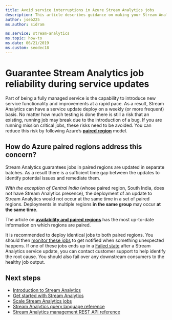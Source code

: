 ```yaml
---
title: Avoid service interruptions in Azure Stream Analytics jobs
description: This article describes guidance on making your Stream Analytics jobs upgrade resilient.
author: jseb225
ms.author: sidram

ms.service: stream-analytics
ms.topic: how-to
ms.date: 06/21/2019
ms.custom: seodec18
---
```


# Guarantee Stream Analytics job reliability during service updates

Part of being a fully managed service is the capability to introduce new service functionality and improvements at a rapid pace. As a result, Stream Analytics can have a service update deploy on a weekly (or more frequent) basis. No matter how much testing is done there is still a risk that an existing, running job may break due to the introduction of a bug. If you are running mission critical jobs, these risks need to be avoided. You can reduce this risk by following Azure’s **[paired region](../availability-zones/cross-region-replication-azure.md)** model. 

## How do Azure paired regions address this concern?

Stream Analytics guarantees jobs in paired regions are updated in separate batches. As a result there is a sufficient time gap between the updates to identify potential issues and remediate them.

_With the exception of Central India_ (whose paired region, South India, does not have Stream Analytics presence), the deployment of an update to Stream Analytics would not occur at the same time in a set of paired regions. Deployments in multiple regions **in the same group** may occur **at the same time**.

The article on **[availability and paired regions](../availability-zones/cross-region-replication-azure.md)** has the most up-to-date information on which regions are paired.

It is recommended to deploy identical jobs to both paired regions. You should then [monitor these jobs](./stream-analytics-set-up-alerts.md#scenarios-to-monitor) to get notified when something unexpected happens. If one of these jobs ends up in a [Failed state](./job-states.md) after a Stream Analytics service update, you can contact customer support to help identify the root cause. You should also fail over any downstream consumers to the healthy job output.

## Next steps

* [Introduction to Stream Analytics](stream-analytics-introduction.md)
* [Get started with Stream Analytics](stream-analytics-real-time-fraud-detection.md)
* [Scale Stream Analytics jobs](stream-analytics-scale-jobs.md)
* [Stream Analytics query language reference](/stream-analytics-query/stream-analytics-query-language-reference)
* [Stream Analytics management REST API reference](/rest/api/streamanalytics/)